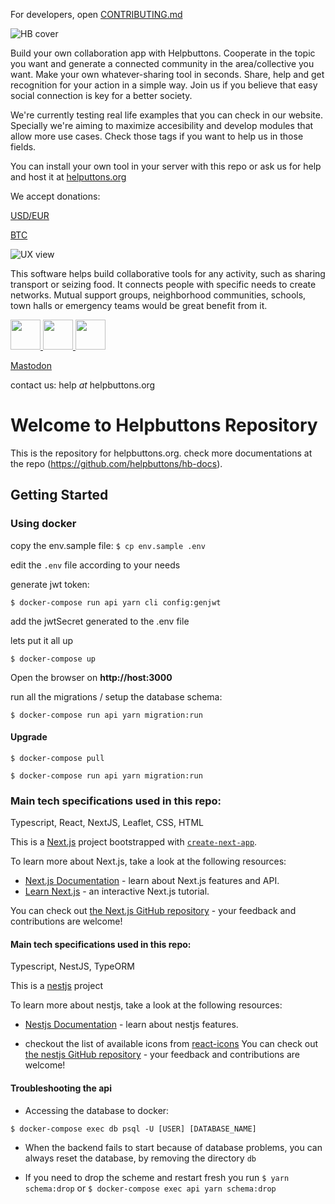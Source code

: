 For developers, open [CONTRIBUTING.md](/CONTRIBUTING.md) 

![HB cover](/web/public/assets/images/hb_landscape_02_small.jpg?raw=true "hb cover")

Build your own collaboration app with Helpbuttons. Cooperate in the topic you want and generate a connected community in the area/collective you want. Make your own whatever-sharing tool in seconds. Share, help and get recognition for your action in a simple way. Join us if you believe that easy social connection is key for a better society.

We're currently testing real life examples that you can check in our website. Specially we're aiming to maximize accesibility and develop modules that allow more use cases. Check those tags if you want to help us in those fields.

You can install your own tool in your server with this repo or ask us for help and host it at <a rel="me" href="https://helpbuttons.org">helputtons.org</a>

We accept donations: 

[USD/EUR](https://buy.stripe.com/9AQ5kl3CYaIvgRW6ou)

[BTC](https://pagosinreglas.ddns.net/plugins/lnbank/lnurl/4165ff8c-2fc8-4e0f-ae43-b7d3d3852322)


![UX view](https://watchoutfreedom.com/wp-content/uploads/2024/03/Captura-de-Pantalla-2024-03-13-a-las-21.30.09-2048x1124.jpg "UX view")

This software helps build collaborative tools for any activity, such as sharing transport or seizing food. It connects people with specific needs to create networks. Mutual support groups, neighborhood communities, schools, town halls or emergency teams would be great benefit from it.

[<img src="https://static.fsf.org/nosvn/images/socials/mastodon.png" width="48">
](https://fosstodon.org/@helpbuttonsorg)
[<img src="https://lh3.googleusercontent.com/-DE6obBjEEko/YJ_w7v1-0WI/AAAAAAAAI1c/LVh2thnkuk88FBGAbm0hpuzHSXZcwGjaACLcBGAsYHQ/image.png" width="48">
](https://t.me/+ls0xkQlG8uBlZjZk)
[<img src="https://apkbolt.com/wp-content/uploads/2018/08/Discord-Apk.png" width="48">
](https://discord.gg/UBKWHuj2Vn)

<a rel="me" href="https://fosstodon.org/@helpbuttonsorg">Mastodon</a>

contact us: help _at_ helpbuttons.org
# Welcome to Helpbuttons Repository

This is the repository for helpbuttons.org. check more documentations at the repo (https://github.com/helpbuttons/hb-docs).

## Getting Started

### Using docker

copy the env.sample file:
`$ cp env.sample .env`

edit the `.env` file according to your needs

generate jwt token:

`$ docker-compose run api yarn cli config:genjwt`

add the jwtSecret generated to the .env file

lets put it all up

`$ docker-compose up`

Open the browser on **http://host:3000**

run all the migrations / setup the database schema:

`$ docker-compose run api yarn migration:run`

#### Upgrade

`$ docker-compose pull`

`$ docker-compose run api yarn migration:run`

### Main tech specifications used in this repo:

Typescript, React, NextJS, Leaflet, CSS, HTML

This is a [Next.js](https://nextjs.org/) project bootstrapped with [`create-next-app`](https://github.com/vercel/next.js/tree/canary/packages/create-next-app).

To learn more about Next.js, take a look at the following resources:

- [Next.js Documentation](https://nextjs.org/docs) - learn about Next.js features and API.
- [Learn Next.js](https://nextjs.org/learn) - an interactive Next.js tutorial.

You can check out [the Next.js GitHub repository](https://github.com/vercel/next.js/) - your feedback and contributions are welcome!

#### Main tech specifications used in this repo:

Typescript, NestJS, TypeORM

This is a [nestjs](https://nestjs.com/) project

To learn more about nestjs, take a look at the following resources:

- [Nestjs Documentation](https://docs.nestjs.com/) - learn about nestjs features.

- checkout the list of available icons from [react-icons](https://react-icons.github.io/react-icons/icons/io5/)
You can check out [the nestjs GitHub repository](https://github.com/nestjs/nest) - your feedback and contributions are welcome!


#### Troubleshooting the api

- Accessing the database to docker:

`$ docker-compose exec db psql -U [USER] [DATABASE_NAME]`

- When the backend fails to start because of database problems, you can always reset the database, by removing the directory `db`

- If you need to drop the scheme and restart fresh you run
`$ yarn schema:drop` or `$ docker-compose exec api yarn schema:drop`

